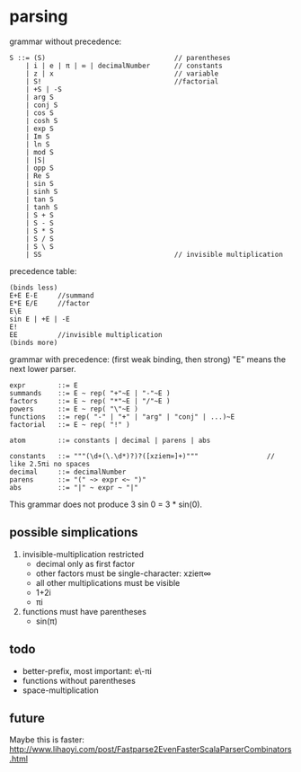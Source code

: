 # parsing

grammar without precedence:

    S ::= (S)                                // parentheses
        | i | e | π | ∞ | decimalNumber      // constants
        | z | x                              // variable
        | S!                                 //factorial
        | +S | -S
        | arg S
        | conj S
        | cos S
        | cosh S
        | exp S
        | Im S
        | ln S
        | mod S
        | |S|
        | opp S
        | Re S
        | sin S
        | sinh S
        | tan S
        | tanh S
        | S + S     
        | S - S     
        | S * S     
        | S / S     
        | S \ S
        | SS                                 // invisible multiplication
        
precedence table:

    (binds less)
    E+E E-E     //summand
    E*E E/E     //factor
    E\E
    sin E | +E | -E
    E!
    EE          //invisible multiplication
    (binds more)


grammar with precedence:
(first weak binding, then strong)
"E" means the next lower parser.

    expr        ::= E
    summands    ::= E ~ rep( "+"~E | "-"~E )
    factors     ::= E ~ rep( "*"~E | "/"~E )
    powers      ::= E ~ rep( "\"~E )
    functions   ::= rep( "-" | "+" | "arg" | "conj" | ...)~E
    factorial   ::= E ~ rep( "!" )
    
    atom        ::= constants | decimal | parens | abs
    
    constants   ::= """(\d+(\.\d*)?)?([xzieπ∞]+)"""                 // like 2.5πi no spaces
    decimal     ::= decimalNumber
    parens      ::= "(" ~> expr <~ ")" 
    abs         ::= "|" ~ expr ~ "|"
    
This grammar does not produce 3 sin 0 = 3 * sin(0).

## possible simplications

1. invisible-multiplication restricted
    - decimal only as first factor
    - other factors must be single-character: xzieπ∞
    - all other multiplications must be visible
    - 1+2i
    - πi
2. functions must have parentheses
    - sin(π)

## todo

* better-prefix, most important: e\\-πi
* functions without parentheses
* space-multiplication

## future

Maybe this is faster: 
http://www.lihaoyi.com/post/Fastparse2EvenFasterScalaParserCombinators.html